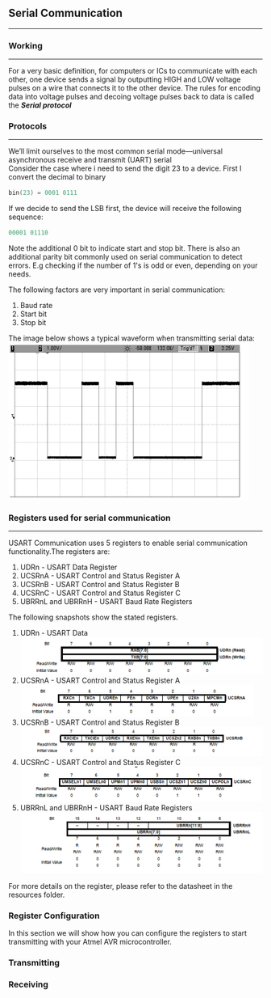 ## Serial Communication
---
### Working
---
For a very basic definition, for computers or ICs to communicate with each other, one device sends a signal by outputting HIGH and LOW voltage pulses on a wire that connects it to the other device. The rules for encoding data into voltage pulses and decoing voltage pulses back to data is called the ***Serial protocol***


### Protocols
---
We’ll limit ourselves to the most common serial mode—universal asynchronous receive and transmit (UART) serial
<br>
Consider the case where i need to send the digit 23 to a device. First I convert the decimal to binary   
```c
bin(23) = 0001 0111
```
If we decide to send the LSB first, the device will receive the following sequence:
```c
00001 01110
```

Note the additional 0 bit to indicate start and stop bit. There is also an additional parity bit commonly used on serial communication to detect errors. E.g checking if the number of 1's is odd or even, depending on your needs.

The following factors are very important in serial communication:
1. Baud rate
2. Start bit
3. Stop bit

The image below shows a typical waveform when transmitting serial data:<br>
![Serial Graph](./imgs/serial-oscope.png)


### Registers used for serial communication
---
USART Communication uses 5 registers to enable serial communication functionality.The registers are:

1. UDRn - USART Data Register
2. UCSRnA - USART Control and Status Register A
3. UCSRnB - USART Control and Status Register B
4. UCSRnC - USART Control and Status Register C
5. UBRRnL and UBRRnH - USART Baud Rate Registers

The following snapshots show the stated registers.

1. UDRn - USART Data <br>
![UDRn](./imgs/UDRn.png) 
2. UCSRnA - USART Control and Status Register A<br>
![ucsra](./imgs/ucsra.png)
3. UCSRnB - USART Control and Status Register B<br>
![ucsrb](./imgs/ucsrb.png)
4. UCSRnC - USART Control and Status Register C<br>
![ucsrc](./imgs/ucsrc.png)
5. UBRRnL and UBRRnH - USART Baud Rate Registers<br>
![ubrrl/ubrrh](./imgs/ubbr.png)

For more details on the register, please refer to the datasheet in the resources folder.


### Register Configuration
In this section we will show how you can configure the registers to start transmitting with your Atmel AVR microcontroller.



### Transmitting

### Receiving